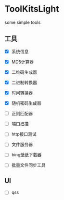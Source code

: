 # ToolKitsLight
some simple tools 

## 工具

- [X] 系统信息
- [X] MD5计算器
- [X] 二维码生成器
- [X] 二进制转换器
- [X] 时间转换器
- [X] 随机密码生成器
- [ ] 正则匹配器
- [ ] 端口扫描
- [ ] http接口测试
- [ ] 文件服务器
- [ ] bing壁纸下载器
- [ ] 批量文件同步工具


## UI

- [ ] qss

